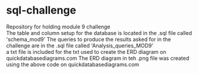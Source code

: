 # sql-challenge
Repository for holding module 9 challenge                        
The table and column setup for the database is located in the .sql file called 'schema_mod9'
The queries to produce the results asked for in the challenge are in the .sql file called 'Analysis_queries_MOD9'                              
a txt file is included for the txt used to create the ERD diagram on quickdatabasediagrams.com
The ERD diagram in teh .png file was created using the above code on quickdatabasediagrams.com
